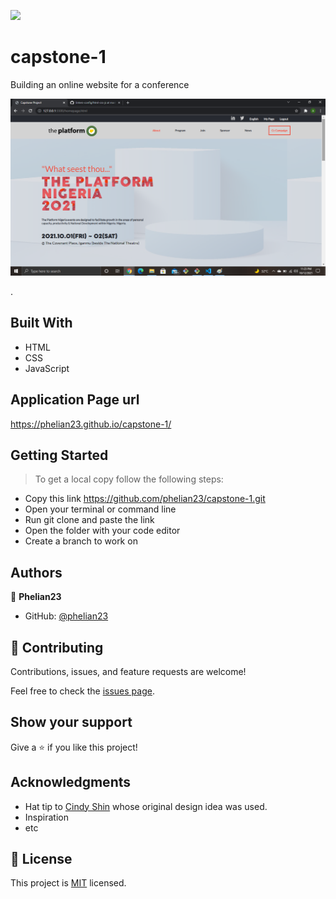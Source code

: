![](https://img.shields.io/badge/Microverse-blueviolet)

# capstone-1
Building an online website for a conference

![screenshot](./images/2021-10-12.png)

.

## Built With

- HTML
- CSS
- JavaScript

## Application Page url

https://phelian23.github.io/capstone-1/

## Getting Started

> To get a local copy follow the following steps:

- Copy this link https://github.com/phelian23/capstone-1.git
- Open your terminal or command line
- Run git clone and paste the link
- Open the folder with your code editor
- Create a branch to work on

## Authors

👤 **Phelian23**

- GitHub: [@phelian23](https://github.com/phelian23)

## 🤝 Contributing

Contributions, issues, and feature requests are welcome!

Feel free to check the [issues page](../../issues/).

## Show your support

Give a ⭐️ if you like this project!

## Acknowledgments

- Hat tip to [Cindy Shin](https://www.behance.net/adagio07) whose original design idea was used.
- Inspiration
- etc

## 📝 License

This project is [MIT](./MIT.md) licensed.
